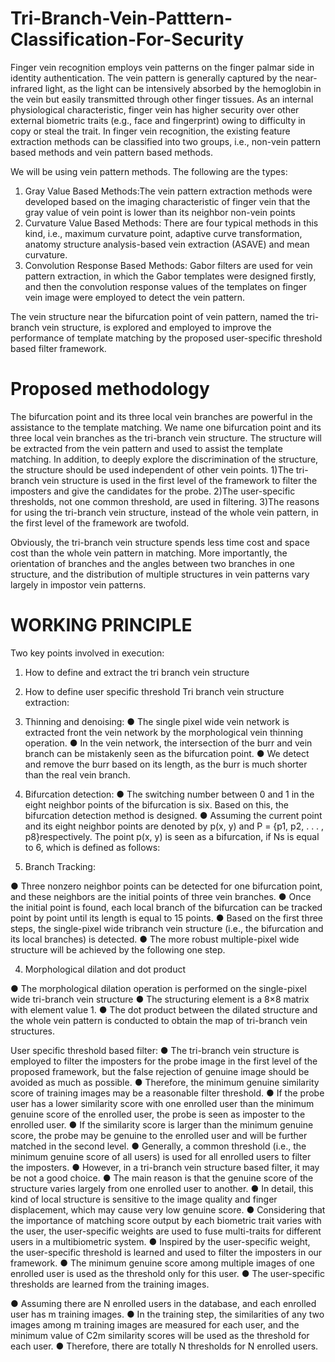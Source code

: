 # Tri-Branch-Vein-Patttern-Classification-For-Security
Finger vein recognition employs vein patterns on the finger palmar side in identity
authentication. The vein pattern is generally captured by the near-infrared light, as
the light can be intensively absorbed by the hemoglobin in the vein but easily
transmitted through other finger tissues. As an internal physiological
characteristic, finger vein has higher security over other external biometric traits
(e.g., face and fingerprint) owing to difficulty in copy or steal the trait.
In finger vein recognition, the existing feature extraction methods can be classified
into two groups, i.e., non-vein pattern based methods and vein pattern based
methods.

We will be using vein pattern methods. The following are the types:
1. Gray Value Based Methods:The vein pattern extraction methods were
developed based on the imaging characteristic of finger vein that the gray value of
vein point is lower than its neighbor non-vein points
2. Curvature Value Based Methods: There are four typical methods in this kind,
i.e., maximum curvature point, adaptive curve transformation, anatomy structure
analysis-based vein extraction (ASAVE) and mean curvature.
3. Convolution Response Based Methods: Gabor filters are used for vein pattern
extraction, in which the Gabor templates were designed firstly, and then the
convolution response values of the templates on finger vein image were employed
to detect the vein pattern.

The vein structure near the bifurcation point of vein pattern, named the tri-branch
vein structure, is explored and employed to improve the performance of template
matching by the proposed user-specific threshold based filter framework.

# Proposed methodology

The bifurcation point and its three local vein branches are powerful in the
assistance to the template matching. We name one bifurcation point and its three
local vein branches as the tri-branch vein structure. The structure will be extracted
from the vein pattern and used to assist the template matching.
In addition, to deeply explore the discrimination of the structure, the structure
should be used independent of other vein points.
1)The tri-branch vein structure is used in the first level of the framework to filter
the imposters and give the candidates for the probe.
2)The user-specific thresholds, not one common threshold, are used in filtering.
3)The reasons for using the tri-branch vein structure, instead of the whole vein
pattern, in the first level of the framework are twofold.

Obviously, the tri-branch vein structure spends less time cost and space cost than
the whole vein pattern in matching. More importantly, the orientation of branches
and the angles between two branches in one structure, and the distribution of
multiple structures in vein patterns vary largely in impostor vein patterns.

# WORKING PRINCIPLE

Two key points involved in execution:
1. How to define and extract the tri branch vein structure
2. How to define user specific threshold
Tri branch vein structure extraction:

1. Thinning and denoising:
● The single pixel wide vein network is extracted front the vein network by
the morphological vein thinning operation.
● In the vein network, the intersection of the burr and vein branch can be
mistakenly seen as the bifurcation point.
● We detect and remove the burr based on its length, as the burr is much
shorter than the real vein branch.

2. Bifurcation detection:
● The switching number between 0 and 1 in the eight neighbor points of the
bifurcation is six. Based on this, the bifurcation detection method is
designed.
● Assuming the current point and its eight neighbor points are denoted by p(x,
y) and P = {p1, p2, . . . , p8}respectively. The point p(x, y) is seen as a
bifurcation, if Ns is equal to 6, which is defined as follows:

3. Branch Tracking:

● Three nonzero neighbor points can be detected for one bifurcation
point, and these neighbors are the initial points of three vein branches.
● Once the initial point is found, each local branch of the bifurcation
can be tracked point by point until its length is equal to 15 points.
● Based on the first three steps, the single-pixel wide tribranch vein
structure (i.e., the bifurcation and its local branches) is detected.
● The more robust multiple-pixel wide structure will be achieved by the
following one step.

4. Morphological dilation and dot product

● The morphological dilation operation is performed on the single-pixel wide
tri-branch vein structure
● The structuring element is a 8×8 matrix with element value 1.
● The dot product between the dilated structure and the whole vein pattern is
conducted to obtain the map of tri-branch vein structures.

User specific threshold based filter:
● The tri-branch vein structure is employed to filter the imposters for the probe
image in the first level of the proposed framework, but the false rejection of
genuine image should be avoided as much as possible.
● Therefore, the minimum genuine similarity score of training images may be a
reasonable filter threshold.
● If the probe user has a lower similarity score with one enrolled user than the
minimum genuine score of the enrolled user, the probe is seen as imposter to the
enrolled user.
● If the similarity score is larger than the minimum genuine score, the probe may be
genuine to the enrolled user and will be further matched in the second level.
● Generally, a common threshold (i.e., the minimum genuine score of all users) is
used for all enrolled users to filter the imposters.
● However, in a tri-branch vein structure based filter, it may be not a good choice.
● The main reason is that the genuine score of the structure varies largely from one
enrolled user to another.
● In detail, this kind of local structure is sensitive to the image quality and finger
displacement, which may cause very low genuine score.
● Considering that the importance of matching score output by each biometric trait
varies with the user, the user-specific weights are used to fuse multi-traits for
different users in a multibiometric system.
● Inspired by the user-specific weight, the user-specific threshold is learned and
used to filter the imposters in our framework.
● The minimum genuine score among multiple images of one enrolled user is used
as the threshold only for this user.
● The user-specific thresholds are learned from the training images.

● Assuming there are N enrolled users in the database, and each enrolled user has m
training images.
● In the training step, the similarities of any two images among m training images
are measured for each user, and the minimum value of C2m similarity scores will
be used as the threshold for each user.
● Therefore, there are totally N thresholds for N enrolled users.
